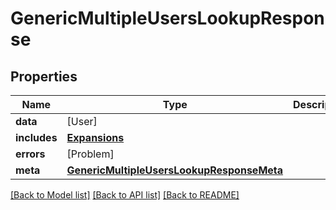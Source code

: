 # GenericMultipleUsersLookupResponse

## Properties
Name | Type | Description | Notes
------------ | ------------- | ------------- | -------------
**data** | [User] |  | [optional] 
**includes** | [**Expansions**](Expansions.md) |  | [optional] 
**errors** | [Problem] |  | [optional] 
**meta** | [**GenericMultipleUsersLookupResponseMeta**](GenericMultipleUsersLookupResponseMeta.md) |  | [optional] 

[[Back to Model list]](../README.md#documentation-for-models) [[Back to API list]](../README.md#documentation-for-api-endpoints) [[Back to README]](../README.md)


